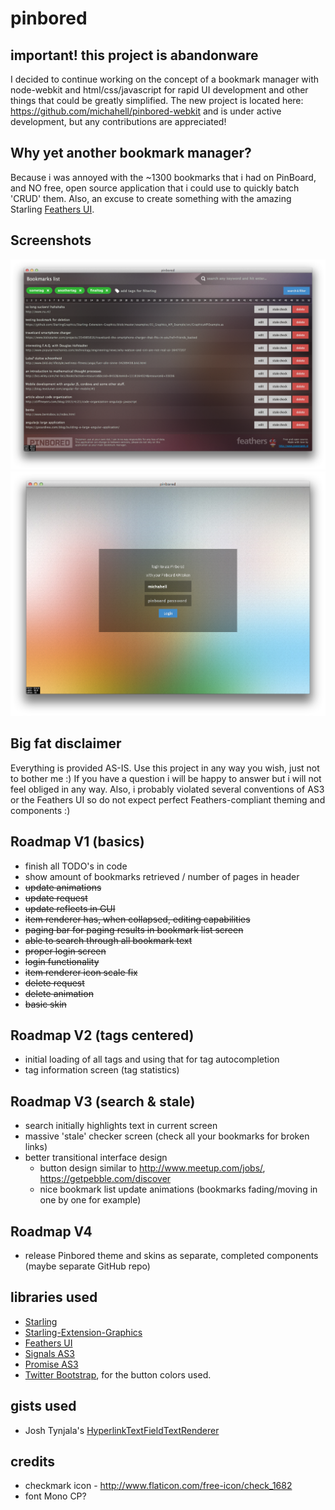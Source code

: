 
pinbored
========

important! this project is abandonware
--------------------------------------
I decided to continue working on the concept of a bookmark manager with node-webkit and html/css/javascript for rapid
UI development and other things that could be greatly simplified. The new project is located here: https://github.com/michahell/pinbored-webkit and is under active development, but any contributions are appreciated!


Why yet another bookmark manager?
---------------------------------
Because i was annoyed with the ~1300 bookmarks that i had on PinBoard, and NO free, open source application that i could use to quickly batch 'CRUD' them. Also, an excuse to create something with the amazing Starling [Feathers UI](https://github.com/joshtynjala/feathers).

Screenshots
-----------

![bookmark list screen](screenshot-list-screen.png "Pinbored bookmark screen")
![login screen](screenshot-login-screen.png "Pinbored login screen")

Big fat disclaimer
------------------
Everything is provided AS-IS. Use this project in any way you wish, just not to bother me :) If you have a question i will be happy to answer but i will not feel obliged in any way. Also, i probably violated several conventions of AS3 or the Feathers UI so do not expect perfect Feathers-compliant theming and components :)

Roadmap V1 (basics)
----------
* finish all TODO's in code
* show amount of bookmarks retrieved / number of pages in header
* ~~update animations~~
* ~~update request~~
* ~~update reflects in GUI~~
* ~~item renderer has, when collapsed, editing capabilities~~
* ~~paging bar for paging results in bookmark list screen~~
* ~~able to search through all bookmark text~~
* ~~proper login screen~~
* ~~login functionality~~
* ~~item renderer icon scale fix~~
* ~~delete request~~
* ~~delete animation~~
* ~~basic skin~~

Roadmap V2 (tags centered)
----------
* initial loading of all tags and using that for tag autocompletion
* tag information screen (tag statistics)

Roadmap V3 (search & stale)
----------
* search initially highlights text in current screen
* massive 'stale' checker screen (check all your bookmarks for broken links)
* better transitional interface design
	* button design similar to http://www.meetup.com/jobs/, https://getpebble.com/discover
	* nice bookmark list update animations (bookmarks fading/moving in one by one for example)

Roadmap V4
----------
* release Pinbored theme and skins as separate, completed components (maybe separate GitHub repo)

libraries used
--------------
* [Starling](https://github.com/PrimaryFeather/Starling-Framework)
* [Starling-Extension-Graphics](https://github.com/StarlingGraphics/Starling-Extension-Graphics/tree/master/examples)
* [Feathers UI](https://github.com/joshtynjala/feathers)
* [Signals AS3](https://github.com/robertpenner/as3-signals)
* [Promise AS3](https://github.com/CodeCatalyst/promise-as3)
* [Twitter Bootstrap](http://getbootstrap.com/css/#buttons), for the button colors used.

gists used
----------
* Josh Tynjala's [HyperlinkTextFieldTextRenderer](https://gist.github.com/joshtynjala/7997065)

credits
-------
* checkmark icon - http://www.flaticon.com/free-icon/check_1682
* font Mono CP?


